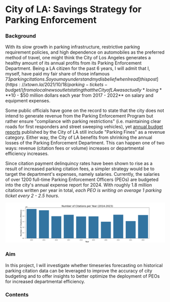# City of LA: Savings Strategy for Parking Enforcement

### Background

With its slow growth in parking infrastructure, restrictive parking requirement policies, and high dependence on automobiles as the preferred method of travel, one might think the City of Los Angeles generates a healthy amount of its annual profits from its Parking Enforcement Department. Being a LA citizen for the past 6 years, I will admit that I, myself, have paid my fair share of those infamous $73 parking citations. So you may understand my disbelief when I read [this post](https://xtown.la/2021/10/18/parking-tickets-budget/) from a local news outlet stating that the City of LA was actually *losing* **$10 - $50 million dollars each year from 2017 - 2022** on salary and equipment expenses. 

Some public officials have gone on the record to state that the city does not intend to generate revenue from the Parking Enforcement Program but rather ensure "compliance with parking restrictions" (i.e. maintaining clear roads for first responders and street sweeping vehicles), yet [annual budget reports](https://openbudget.lacity.org/#!/year/2024-2025/revenue/0/fund_type/General+Fund/0/revenue_source) published by the City of LA still include "Parking Fines" as a revenue category. Either way, the City of LA benefits from shrinking the annual losses of the Parking Enforcement Department. This can happen one of two ways: revenue (citation fees or volume) increases or departmental efficiency increases. 

Since citation payment delinquincy rates have been shown to rise as a result of increased parking citation fees, a simpler strategy would be to target the department's expenses, namely salaries. Currently, the salaries of over 1200 full-time Parking Enforcement Officers (PEOs) are budgeted into the city's annual expense report for 2024. With roughly 1.8 million citations written per year in total, *each PEO is writing on average 1 parking ticket every 2 - 2.5 hours*.

![Citations Per Year](images/citations_per_year.png)

### Aim

In this project, I will investigate whether timeseries forecasting on historical parking citation data can be leveraged to improve the accuracy of city budgeting and to offer insights to better optimize the deployment of PEOs for increased departmental efficiency.


### Contents

